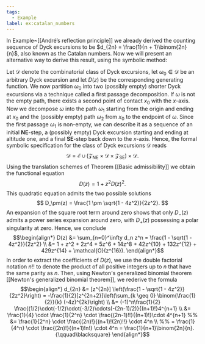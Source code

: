 ```yaml
---
tags:
  - Example
label: ex:catalan_numbers
---
```

In Example~[[André’s reflection principle]] we already derived the counting sequence of Dyck excursions to be $d_{2n} = \frac{1}{n + 1}\binom{2n}{n}$, also known as the Catalan numbers. Now we will present an alternative way to derive this result, using the symbolic method:

Let $\mathcal{D}$ denote the combinatorial class of Dyck excursions, let $\omega_0 \in \mathcal{D}$ be an arbitrary Dyck excursion and let $D(z)$ be the corresponding generating function. We now partition $\omega_0$ into two (possibly empty) shorter Dyck excursions via a technique called a first passage decomposition. If $\omega$ is not the empty path, there exists a second point of contact $x_0$ with the $x$-axis. Now we decompose $\omega$ into the path $\omega_1$ starting from the origin and ending at $x_0$ and the (possibly empty) path $\omega_2$ from $x_0$ to the endpoint of $\omega$. Since the first passage $\omega_1$ is non-empty, we can describe it as a sequence of an initial **NE**-step, a (possibly empty) Dyck excursion starting and ending at altitude one, and a final **SE**-step back down to the $x$-axis.
Hence, the formal symbolic specification for the class of Dyck excursions $\mathcal{D}$ reads
$$
\mathcal{D} = \mathcal{E} \cup (\mathcal{Z}_{\mathrm{NE}} \times \mathcal{D} \times \mathcal{Z}_{\mathrm{SE}}) \times \mathcal{D}.
$$
Using the translation schemes of Theorem [[Basic admissibility]] we obtain the functional equation
$$
D(z) = 1 + z^2D(z)^2.
$$
This quadratic equation admits the two possible solutions
$$
D_\pm(z) = \frac{1 \pm \sqrt{1 - 4z^2}}{2z^2}.
$$
An expansion of the square root term around zero shows that only $D_-(z)$ admits a power series expansion around zero, with $D_+(z)$ possessing a polar singularity at zero. Hence, we conclude
$$\begin{align*}
D(z) &= \sum_{n=0}^\infty d_n z^n = \frac{1 - \sqrt{1 - 4z^2}}{2z^2} \\
&= 1 + z^2 + 2z^4 + 5z^6 + 14z^8 + 42z^{10} + 132z^{12} + 429z^{14} + \mathcal{O}(z^{16}).
\end{align*}$$
In order to extract the coefficients of $D(z)$, we use the double factorial notation $n!!$ to denote the product of all positive integers up to $n$ that have the same parity as $n$.
Then, using Newton's generalized binomial theorem [[Newton's generalized binomial theorem]], we rederive the formula
$$\begin{align*}
d_{2n} &= [z^{2n}] \left(\frac{1 - \sqrt{1 - 4z^2}}{2z^2}\right)
= -\frac{1}{2}[z^{2n+2}]\left(\sum_{k \geq 0} \binom{\frac{1}{2}}{k} (-4z)^{2k}\right) \\
&= (-1)^n\frac{1}{2} \frac{(1/2)\cdot(-1/2)\cdot(-3/2)\cdots(-(2n-1)/2)}{(n+1)!}4^{n+1} \\
&= \frac{1}{4} \cdot \frac{1}{2^n} \cdot \frac{(2n-1)!!}{(n+1)!}\cdot 4^{n+1}
%% &= \frac{1}{2^n} \cdot \frac{(2n)!}{(n+1)!(2n)!!} \cdot 4^n \\ %%
= \frac{1}{4^n} \cdot \frac{(2n)!}{(n+1)!n!} \cdot 4^n
= \frac{1}{n+1}\binom{2n}{n}. {\qquad\blacksquare}
\end{align*}$$

